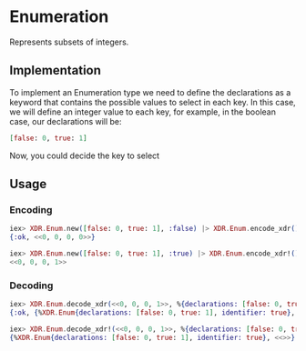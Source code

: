 # Enumeration

 Represents subsets of integers.

## Implementation

To implement an Enumeration type we need to define the declarations as a keyword that contains the possible values to select in each key.
In this case, we will define an integer value to each key, for example, in the boolean case, our declarations will be:

```elixir
[false: 0, true: 1]
```
Now, you could decide the key to select


## Usage

### Encoding

```elixir 
iex> XDR.Enum.new([false: 0, true: 1], :false) |> XDR.Enum.encode_xdr()
{:ok, <<0, 0, 0, 0>>}

iex> XDR.Enum.new([false: 0, true: 1], :true) |> XDR.Enum.encode_xdr!()
<<0, 0, 0, 1>>
```

### Decoding

```elixir
iex> XDR.Enum.decode_xdr(<<0, 0, 0, 1>>, %{declarations: [false: 0, true: 1]})
{:ok, {%XDR.Enum{declarations: [false: 0, true: 1], identifier: true}, <<>>}}

iex> XDR.Enum.decode_xdr!(<<0, 0, 0, 1>>, %{declarations: [false: 0, true: 1]})
{%XDR.Enum{declarations: [false: 0, true: 1], identifier: true}, <<>>}
```